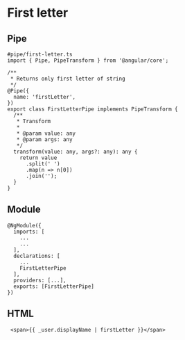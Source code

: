 # First letter

## Pipe

    #pipe/first-letter.ts
    import { Pipe, PipeTransform } from '@angular/core';

    /**
     * Returns only first letter of string
     */
    @Pipe({
      name: 'firstLetter',
    })
    export class FirstLetterPipe implements PipeTransform {
      /**
       * Transform
       *
       * @param value: any
       * @param args: any
       */
      transform(value: any, args?: any): any {
        return value
          .split(' ')
          .map(n => n[0])
          .join('');
      }
    }

## Module

    @NgModule({
      imports: [
        ...
        ...
      ],
      declarations: [
        ...
        FirstLetterPipe
      ],
      providers: [...],
      exports: [FirstLetterPipe]
    })

## HTML

     <span>{{ _user.displayName | firstLetter }}</span>

